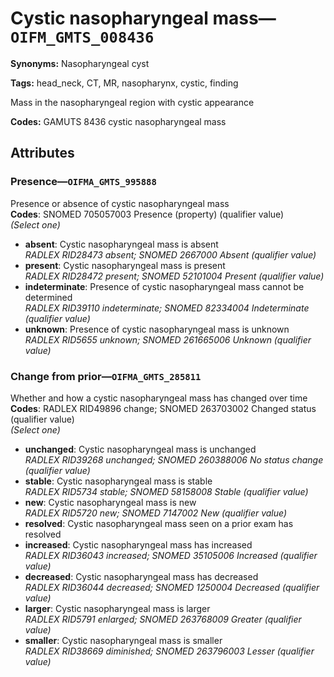 # Cystic nasopharyngeal mass—`OIFM_GMTS_008436`

**Synonyms:** Nasopharyngeal cyst

**Tags:** head_neck, CT, MR, nasopharynx, cystic, finding

Mass in the nasopharyngeal region with cystic appearance

**Codes:** GAMUTS 8436 cystic nasopharyngeal mass

## Attributes

### Presence—`OIFMA_GMTS_995888`

Presence or absence of cystic nasopharyngeal mass  
**Codes**: SNOMED 705057003 Presence (property) (qualifier value)  
*(Select one)*

- **absent**: Cystic nasopharyngeal mass is absent  
_RADLEX RID28473 absent; SNOMED 2667000 Absent (qualifier value)_
- **present**: Cystic nasopharyngeal mass is present  
_RADLEX RID28472 present; SNOMED 52101004 Present (qualifier value)_
- **indeterminate**: Presence of cystic nasopharyngeal mass cannot be determined  
_RADLEX RID39110 indeterminate; SNOMED 82334004 Indeterminate (qualifier value)_
- **unknown**: Presence of cystic nasopharyngeal mass is unknown  
_RADLEX RID5655 unknown; SNOMED 261665006 Unknown (qualifier value)_

### Change from prior—`OIFMA_GMTS_285811`

Whether and how a cystic nasopharyngeal mass has changed over time  
**Codes**: RADLEX RID49896 change; SNOMED 263703002 Changed status (qualifier value)  
*(Select one)*

- **unchanged**: Cystic nasopharyngeal mass is unchanged  
_RADLEX RID39268 unchanged; SNOMED 260388006 No status change (qualifier value)_
- **stable**: Cystic nasopharyngeal mass is stable  
_RADLEX RID5734 stable; SNOMED 58158008 Stable (qualifier value)_
- **new**: Cystic nasopharyngeal mass is new  
_RADLEX RID5720 new; SNOMED 7147002 New (qualifier value)_
- **resolved**: Cystic nasopharyngeal mass seen on a prior exam has resolved  
- **increased**: Cystic nasopharyngeal mass has increased  
_RADLEX RID36043 increased; SNOMED 35105006 Increased (qualifier value)_
- **decreased**: Cystic nasopharyngeal mass has decreased  
_RADLEX RID36044 decreased; SNOMED 1250004 Decreased (qualifier value)_
- **larger**: Cystic nasopharyngeal mass is larger  
_RADLEX RID5791 enlarged; SNOMED 263768009 Greater (qualifier value)_
- **smaller**: Cystic nasopharyngeal mass is smaller  
_RADLEX RID38669 diminished; SNOMED 263796003 Lesser (qualifier value)_